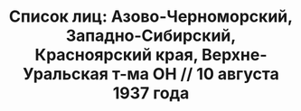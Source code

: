 ---
title: 'Список лиц: Азово-Черноморский, Западно-Сибирский, Красноярский края, Верхне-Уральская
  т-ма ОН // 10 августа 1937 года'
description: РГАСПИ, ф.17, т.2, оп.171, дело 410, лист 167
images:
- /disk/pictures/v02/17-171-410-167.jpg
- /disk/pictures/v02/17-171-410-168.jpg
- /disk/pictures/v02/17-171-410-169.jpg
- /disk/pictures/v02/17-171-410-170.jpg
- /disk/pictures/v02/17-171-410-171.jpg
- /disk/pictures/v02/17-171-410-172.jpg
---